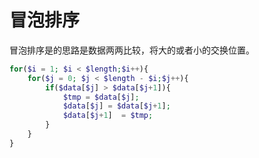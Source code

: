# 冒泡排序

冒泡排序是的思路是数据两两比较，将大的或者小的交换位置。

```php
for($i = 1; $i < $length;$i++){
    for($j = 0; $j < $length - $i;$j++){
        if($data[$j] > $data[$j+1]){
            $tmp = $data[$j];
            $data[$j] = $data[$j+1];
            $data[$j+1]  = $tmp;
        }
    }
}
```